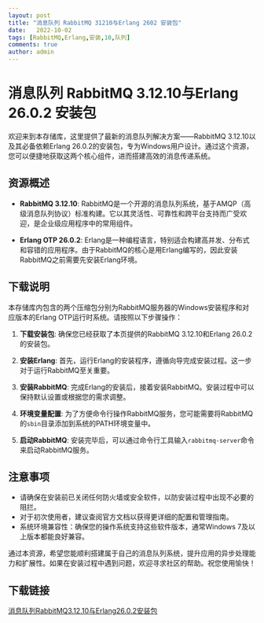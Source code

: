 ```yaml
---
layout: post
title: "消息队列 RabbitMQ 31210与Erlang 2602 安装包"
date:   2022-10-02
tags: [RabbitMQ,Erlang,安装,10,队列]
comments: true
author: admin
---
```

# 消息队列 RabbitMQ 3.12.10与Erlang 26.0.2 安装包

欢迎来到本存储库，这里提供了最新的消息队列解决方案——RabbitMQ 3.12.10以及其必备依赖Erlang 26.0.2的安装包，专为Windows用户设计。通过这个资源，您可以便捷地获取这两个核心组件，进而搭建高效的消息传递系统。

## 资源概述

- **RabbitMQ 3.12.10**: RabbitMQ是一个开源的消息队列系统，基于AMQP（高级消息队列协议）标准构建。它以其灵活性、可靠性和跨平台支持而广受欢迎，是企业级应用程序中的常用组件。
  
- **Erlang OTP 26.0.2**: Erlang是一种编程语言，特别适合构建高并发、分布式和容错的应用程序。由于RabbitMQ的核心是用Erlang编写的，因此安装RabbitMQ之前需要先安装Erlang环境。

## 下载说明

本存储库内包含的两个压缩包分别为RabbitMQ服务器的Windows安装程序和对应版本的Erlang OTP运行时系统。请按照以下步骤操作：

1. **下载安装包**: 确保您已经获取了本页提供的RabbitMQ 3.12.10和Erlang 26.0.2的安装包。
   
2. **安装Erlang**: 首先，运行Erlang的安装程序，遵循向导完成安装过程。这一步对于运行RabbitMQ至关重要。

3. **安装RabbitMQ**: 完成Erlang的安装后，接着安装RabbitMQ。安装过程中可以保持默认设置或根据您的需求调整。

4. **环境变量配置**: 为了方便命令行操作RabbitMQ服务，您可能需要将RabbitMQ的`sbin`目录添加到系统的PATH环境变量中。

5. **启动RabbitMQ**: 安装完毕后，可以通过命令行工具输入`rabbitmq-server`命令来启动RabbitMQ服务。

## 注意事项

- 请确保在安装前已关闭任何防火墙或安全软件，以防安装过程中出现不必要的阻拦。
- 对于初次使用者，建议查阅官方文档以获得更详细的配置和管理指南。
- 系统环境兼容性：确保您的操作系统支持这些软件版本，通常Windows 7及以上版本都能良好兼容。

通过本资源，希望您能顺利搭建属于自己的消息队列系统，提升应用的异步处理能力和扩展性。如果在安装过程中遇到问题，欢迎寻求社区的帮助。祝您使用愉快！

## 下载链接

[消息队列RabbitMQ3.12.10与Erlang26.0.2安装包](https://pan.quark.cn/s/e70c238c4ad9)